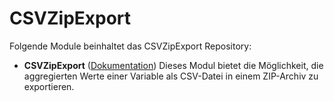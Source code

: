 # CSVZipExport

Folgende Module beinhaltet das CSVZipExport Repository:

- __CSVZipExport__ ([Dokumentation](CSVZipExport))
Dieses Modul bietet die Möglichkeit, die aggregierten Werte einer Variable als CSV-Datei in einem ZIP-Archiv zu exportieren.